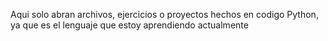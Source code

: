 Aqui solo abran archivos, ejercicios o proyectos hechos en codigo Python, ya que es el lenguaje que estoy aprendiendo actualmente
